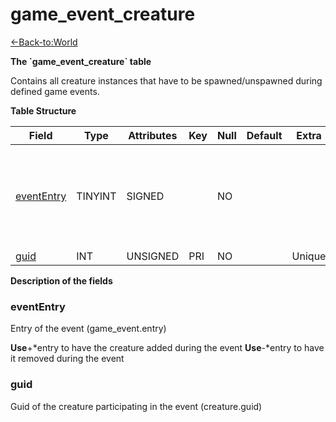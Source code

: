 # game\_event\_creature

[<-Back-to:World](database-world)

**The \`game\_event\_creature\` table**

Contains all creature instances that have to be spawned/unspawned during defined game events.

**Table Structure**

| Field           | Type    | Attributes | Key | Null | Default | Extra  | Comment                                                             |
| --------------- | ------- | ---------- | --- | ---- | ------- | ------ | ------------------------------------------------------------------- |
| [eventEntry][1] | TINYINT | SIGNED     |     | NO   |         |        | Entry of the game event. Put negative entry to remove during event. |
| [guid][2]       | INT     | UNSIGNED   | PRI | NO   |         | Unique |                                                                     |

[1]: #evententry
[2]: #guid

**Description of the fields**

### eventEntry

Entry of the event (game\_event.entry)

**Use**+\*entry to have the creature added during the event
**Use**-\*entry to have it removed during the event

### guid

Guid of the creature participating in the event (creature.guid)
